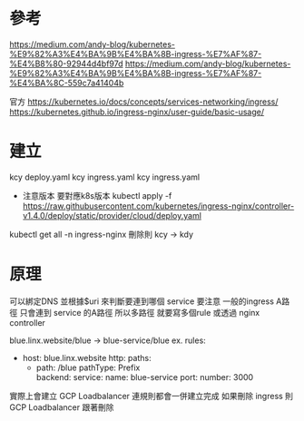 # 參考
https://medium.com/andy-blog/kubernetes-%E9%82%A3%E4%BA%9B%E4%BA%8B-ingress-%E7%AF%87-%E4%B8%80-92944d4bf97d
https://medium.com/andy-blog/kubernetes-%E9%82%A3%E4%BA%9B%E4%BA%8B-ingress-%E7%AF%87-%E4%BA%8C-559c7a41404b

官方
https://kubernetes.io/docs/concepts/services-networking/ingress/
https://kubernetes.github.io/ingress-nginx/user-guide/basic-usage/

# 建立
kcy deploy.yaml
kcy ingress.yaml
kcy ingress.yaml
* 注意版本 要對應k8s版本
kubectl apply -f https://raw.githubusercontent.com/kubernetes/ingress-nginx/controller-v1.4.0/deploy/static/provider/cloud/deploy.yaml

kubectl get all -n ingress-nginx
刪除則 kcy -> kdy


# 原理

可以綁定DNS
並根據$uri 來判斷要連到哪個 service
要注意 一般的ingress A路徑 只會連到 service 的A路徑
所以多路徑 就要寫多個rule
或透過 nginx controller

blue.linx.website/blue -> blue-service/blue
ex.
  rules:
  - host: blue.linx.website
    http:
      paths:
      - path: /blue
        pathType: Prefix  
        backend:
          service:
            name: blue-service
            port:
              number: 3000

實際上會建立 GCP Loadbalancer
連規則都會一併建立完成
如果刪除 ingress 則 GCP Loadbalancer 跟著刪除